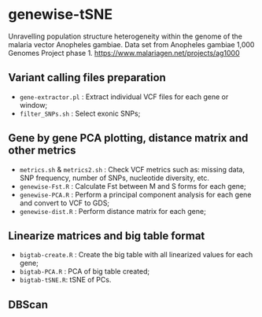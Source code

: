 # genewise-tSNE

Unravelling population structure heterogeneity within the genome of the malaria vector Anopheles gambiae. 
Data set from Anopheles gambiae 1,000 Genomes Project phase 1. https://www.malariagen.net/projects/ag1000

## Variant calling files preparation
- `gene-extractor.pl` : Extract individual VCF files for each gene or window;
- `filter_SNPs.sh` : Select exonic SNPs;

## Gene by gene PCA plotting, distance matrix and other metrics
- `metrics.sh` & `metrics2.sh` : Check VCF metrics such as: missing data, SNP frequency, number of SNPs, nucleotide diversity, etc.
- `genewise-Fst.R` : Calculate Fst between M and S forms for each gene;
- `genewise-PCA.R` : Perform a principal component analysis for each gene and convert to VCF to GDS;
- `genewise-dist.R` : Perform distance matrix for each gene;

## Linearize matrices and big table format
- `bigtab-create.R` : Create the big table with all linearized values for each gene;
- `bigtab-PCA.R` : PCA of big table created;
- `bigtab-tSNE.R`: tSNE of PCs. 

## DBScan
## 
## 

